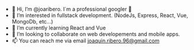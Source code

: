 - 👋 Hi, I’m @joaribero. I´m a professional googler :see_no_evil:
- 👀 I’m interested in fullstack development. (NodeJs, Express, React, Vue, MongoDb, etc...)
- 🌱 I’m currently learning React and Vue
- 💞️ I’m looking to collaborate on web developements and mobile apps.
- 📫 You can reach me via email joaquin.ribero.96@gmail.com


<!---
joaribero/joaribero is a ✨ special ✨ repository because its `README.md` (this file) appears on your GitHub profile.
You can click the Preview link to take a look at your changes.
--->
